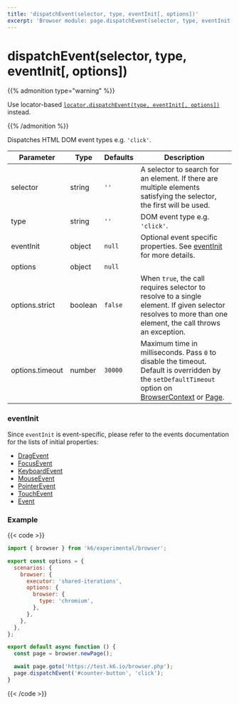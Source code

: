 ```yaml
---
title: 'dispatchEvent(selector, type, eventInit[, options])'
excerpt: 'Browser module: page.dispatchEvent(selector, type, eventInit[, options]) method'
---
```


# dispatchEvent(selector, type, eventInit[, options])

{{% admonition type="warning" %}}

Use locator-based [`locator.dispatchEvent(type, eventInit[, options])`](https://grafana.com/docs/k6/<K6_VERSION>/javascript-api/k6-experimental/browser/locator/dispatchevent/) instead.

{{% /admonition %}}

Dispatches HTML DOM event types e.g. `'click'`.

<TableWithNestedRows>

| Parameter       | Type    | Defaults | Description                                                                                                                                                                                                                                                                                                                                   |
| --------------- | ------- | -------- | --------------------------------------------------------------------------------------------------------------------------------------------------------------------------------------------------------------------------------------------------------------------------------------------------------------------------------------------- |
| selector        | string  | `''`     | A selector to search for an element. If there are multiple elements satisfying the selector, the first will be used.                                                                                                                                                                                                                          |
| type            | string  | `''`     | DOM event type e.g. `'click'`.                                                                                                                                                                                                                                                                                                                |
| eventInit       | object  | `null`   | Optional event specific properties. See [eventInit](#eventinit) for more details.                                                                                                                                                                                                                                                             |
| options         | object  | `null`   |                                                                                                                                                                                                                                                                                                                                               |
| options.strict  | boolean | `false`  | When `true`, the call requires selector to resolve to a single element. If given selector resolves to more than one element, the call throws an exception.                                                                                                                                                                                    |
| options.timeout | number  | `30000`  | Maximum time in milliseconds. Pass `0` to disable the timeout. Default is overridden by the `setDefaultTimeout` option on [BrowserContext](https://grafana.com/docs/k6/<K6_VERSION>/javascript-api/k6-experimental/browser/browsercontext/) or [Page](https://grafana.com/docs/k6/<K6_VERSION>/javascript-api/k6-experimental/browser/page/). |

</TableWithNestedRows>

### eventInit

Since `eventInit` is event-specific, please refer to the events documentation for the lists of initial properties:

- [DragEvent](https://developer.mozilla.org/en-US/docs/Web/API/DragEvent/DragEvent)
- [FocusEvent](https://developer.mozilla.org/en-US/docs/Web/API/FocusEvent/FocusEvent)
- [KeyboardEvent](https://developer.mozilla.org/en-US/docs/Web/API/KeyboardEvent/KeyboardEvent)
- [MouseEvent](https://developer.mozilla.org/en-US/docs/Web/API/MouseEvent/MouseEvent)
- [PointerEvent](https://developer.mozilla.org/en-US/docs/Web/API/PointerEvent/PointerEvent)
- [TouchEvent](https://developer.mozilla.org/en-US/docs/Web/API/TouchEvent/TouchEvent)
- [Event](https://developer.mozilla.org/en-US/docs/Web/API/Event/Event)

### Example

{{< code >}}

```javascript
import { browser } from 'k6/experimental/browser';

export const options = {
  scenarios: {
    browser: {
      executor: 'shared-iterations',
      options: {
        browser: {
          type: 'chromium',
        },
      },
    },
  },
};

export default async function () {
  const page = browser.newPage();

  await page.goto('https://test.k6.io/browser.php');
  page.dispatchEvent('#counter-button', 'click');
}
```

{{< /code >}}
